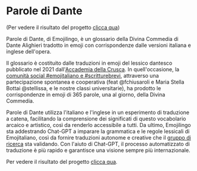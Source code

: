 # Parole di Dante

(Per vedere il risultato del progetto [clicca qua](../worldemojiday))

Parole di Dante, di Emojilingo, è un glossario della Divina Commedia di Dante Alighieri tradotto in emoji con corrispondenze dalle versioni italiana e inglese dell'opera.

Il glossario è costituito dalle traduzioni in emoji del lessico dantesco pubblicato nel 2021 dall'[Accademia della Crusca](https://accademiadellacrusca.it/it/dante). In quell'occasione, la [comunità social #emojitaliano e #scritturebrevi](https://twitter.com/search?q=emojitaliano&src=typed_query), attraverso una partecipazione spontanea e cooperativa (feat @fchiusaroli e Maria Stella Bottai @stellissa, e le nostre classi universitarie), ha prodotto le corrispondenze in emoji di 365 parole, una al giorno, della Divina Commedia.

Parole di Dante utilizza l'italiano e l'inglese in un esperimento di traduzione a catena, facilitando la comprensione dei significati di questo vocabolario arcaico e artistico, così da renderlo accessibile a tutti.
Da ultimo, Emojilingo sta addestrando Chat-GPT a imparare la grammatica e le regole lessicali di Emojitaliano, così da fornire traduzioni autonome e creative che il [gruppo di ricerca](https://ceur-ws.org/Vol-3596/paper15.pdf) sta validando. Con l'aiuto di Chat-GPT, il processo automatizzato di traduzione è più rapido e garantisce una visione sempre più internazionale.

Per vedere il risultato del progetto [clicca qua](../worldemojiday).